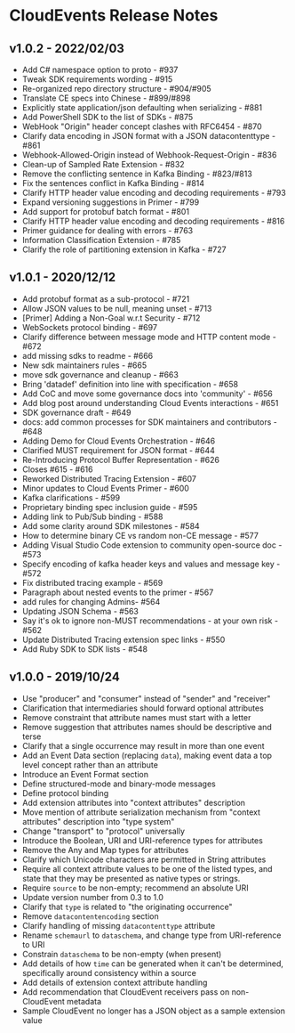 # CloudEvents Release Notes

<!-- no verify-specs -->

## v1.0.2 - 2022/02/03

- Add C# namespace option to proto - #937
- Tweak SDK requirements wording - #915
- Re-organized repo directory structure - #904/#905
- Translate CE specs into Chinese - #899/#898
- Explicitly state application/json defaulting when serializing - #881
- Add PowerShell SDK to the list of SDKs - #875
- WebHook "Origin" header concept clashes with RFC6454 - #870
- Clarify data encoding in JSON format with a JSON datacontenttype - #861
- Webhook-Allowed-Origin instead of Webhook-Request-Origin - #836
- Clean-up of Sampled Rate Extension - #832
- Remove the conflicting sentence in Kafka Binding - #823/#813
- Fix the sentences conflict in Kafka Binding - #814
- Clarify HTTP header value encoding and decoding requirements - #793
- Expand versioning suggestions in Primer - #799
- Add support for protobuf batch format - #801
- Clarify HTTP header value encoding and decoding requirements - #816
- Primer guidance for dealing with errors - #763
- Information Classification Extension - #785
- Clarify the role of partitioning extension in Kafka - #727

## v1.0.1 - 2020/12/12
- Add protobuf format as a sub-protocol - #721
- Allow JSON values to be null, meaning unset - #713
- [Primer] Adding a Non-Goal w.r.t Security - #712
- WebSockets protocol binding - #697
- Clarify difference between message mode and HTTP content mode - #672
- add missing sdks to readme - #666
- New sdk maintainers rules - #665
- move sdk governance and cleanup - #663
- Bring 'datadef' definition into line with specification - #658
- Add CoC and move some governance docs into 'community' - #656
- Add blog post around understanding Cloud Events interactions - #651
- SDK governance draft - #649
- docs: add common processes for SDK maintainers and contributors - #648
- Adding Demo for Cloud Events Orchestration - #646
- Clarified MUST requirement for JSON format - #644
- Re-Introducing Protocol Buffer Representation - #626
- Closes #615 - #616
- Reworked Distributed Tracing Extension - #607
- Minor updates to Cloud Events Primer - #600
- Kafka clarifications - #599
- Proprietary binding spec inclusion guide - #595
- Adding link to Pub/Sub binding - #588
- Add some clarity around SDK milestones - #584
- How to determine binary CE vs random non-CE message - #577
- Adding Visual Studio Code extension to community open-source doc - #573
- Specify encoding of kafka header keys and values and message key - #572
- Fix distributed tracing example - #569
- Paragraph about nested events to the primer - #567
- add rules for changing Admins- #564
- Updating JSON Schema - #563
- Say it's ok to ignore non-MUST recommendations - at your own risk - #562
- Update Distributed Tracing extension spec links - #550
- Add Ruby SDK to SDK lists - #548

## v1.0.0 - 2019/10/24
- Use "producer" and "consumer" instead of "sender" and "receiver"
- Clarification that intermediaries should forward optional attributes
- Remove constraint that attribute names must start with a letter
- Remove suggestion that attributes names should be descriptive and terse
- Clarify that a single occurrence may result in more than one event
- Add an Event Data section (replacing `data`), making event data a top level
  concept rather than an attribute
- Introduce an Event Format section
- Define structured-mode and binary-mode messages
- Define protocol binding
- Add extension attributes into "context attributes" description
- Move mention of attribute serialization mechanism from "context attributes"
  description into "type system"
- Change "transport" to "protocol" universally
- Introduce the Boolean, URI and URI-reference types for attributes
- Remove the Any and Map types for attributes
- Clarify which Unicode characters are permitted in String attributes
- Require all context attribute values to be one of the listed types,
  and state that they may be presented as native types or strings.
- Require `source` to be non-empty; recommend an absolute URI
- Update version number from 0.3 to 1.0
- Clarify that `type` is related to "the originating occurrence"
- Remove `datacontentencoding` section
- Clarify handling of missing `datacontenttype` attribute
- Rename `schemaurl` to `dataschema`, and change type from URI-reference to URI
- Constrain `dataschema` to be non-empty (when present)
- Add details of how `time` can be generated when it can't be determined,
  specifically around consistency within a source
- Add details of extension context attribute handling
- Add recommendation that CloudEvent receivers pass on non-CloudEvent metadata
- Sample CloudEvent no longer has a JSON object as a sample extension value
